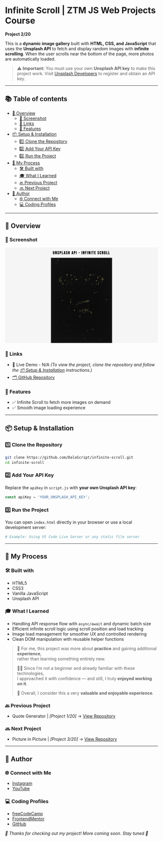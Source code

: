 # Infinite Scroll | ZTM JS Web Projects Course

**Project 2/20**

This is a **dynamic image gallery** built with **HTML, CSS, and JavaScript** that uses the **Unsplash API** to fetch and display random images with **infinite scrolling**. When the user scrolls near the bottom of the page, more photos are automatically loaded.

> ⚠️ **Important:** You must use your own **Unsplash API key** to make this project work. Visit [Unsplash Developers](https://unsplash.com/developers) to register and obtain an API key.

---

## 📚 Table of contents

- [🔎 Overview](#-overview)
  - [📸 Screenshot](#-screenshot)
  - [🔗 Links](#-links)
  - [📌 Features](#-features)
- [📦 Setup & Installation](#-setup--installation)
  - [1️⃣ Clone the Repository](#1️⃣-clone-the-repository)
  - [2️⃣ Add Your API Key](#2️⃣-add-your-api-key)
  - [3️⃣ Run the Project](#3️⃣-run-the-project)
- [🧠 My Process](#-my-process)
  - [🛠️ Built with](#️-built-with)
  - [🎓 What I Learned](#-what-i-learned)
  - [🔙 Previous Project](#-previous-project)
  - [🔜 Next Project](#-next-project)
- [👤 Author](#-author)
  - [🌐 Connect with Me](#-connect-with-me)
  - [💻 Coding Profiles](#-coding-profiles)

---

## 🔎 Overview

### 📸 Screenshot

![screenshot of the project's webpage](./assets/screenshot.jpg)

### 🔗 Links

 - 🔴 Live Demo - N/A *(To view the project, clone the repository and follow the [📦 Setup & Installation](#-setup--installation) instructions.)*
 - [🗂️ GitHub Repository](https://github.com/DalaScript/infinite-scroll)

### 📌 Features

 - ✅ Infinite Scroll to fetch more images on demand
 - ✅ Smooth image loading experience

---

## 📦 Setup & Installation

### 1️⃣ Clone the Repository
```bash
git clone https://github.com/DalaScript/infinite-scroll.git
cd infinite-scroll
```

### 2️⃣ Add Your API Key
Replace the `apiKey` in `script.js` with **your own Unsplash API key**:
```js
const apiKey = 'YOUR_UNSPLASH_API_KEY';
```

### 3️⃣ Run the Project
You can open `index.html` directly in your browser or use a local development server:
```bash
# Example: Using VS Code Live Server or any static file server
```

---

## 🧠 My Process

### 🛠️ Built with

 - HTML5
 - CSS3
 - Vanilla JavaScript
 - Unsplash API

### 🎓 What I Learned

 - Handling API response flow with `async/await` and dynamic batch size
 - Efficient infinite scroll logic using scroll position and load tracking
 - Image load management for smoother UX and controlled rendering
 - Clean DOM manipulation with reusable helper functions

  > 🚀 For me, this project was more about **practice** and gaining additional **experience**,  
  > rather than learning something entirely new.  
  >  
  > 👨‍💻 Since I’m not a beginner and already familiar with these technologies,  
  > I approached it with confidence — and still, I truly **enjoyed working on it**.  
  >  
  > 🎯 Overall, I consider this a very **valuable and enjoyable experience**.

### 🔙 Previous Project

 - Quote Generator | *[Project 1/20]* → [View Repository](https://github.com/DalaScript/quote-generator)

### 🔜 Next Project

 - Picture in Picture | *[Project 3/20]* → [View Repository](https://github.com/DalaScript/picture-in-picture)

---

## 👤 Author

### 🌐 Connect with Me

 - [Instagram](https://www.instagram.com/DalaScript)
 - [YouTube](https://www.youtube.com/@DalaScript)

### 💻 Coding Profiles

 - [freeCodeCamp](https://www.freecodecamp.org/DalaScript)
 - [FrontendMentor](https://www.frontendmentor.io/profile/DalaScript)
 - [GitHub](https://github.com/DalaScript)

*🙌 Thanks for checking out my project! More coming soon. Stay tuned 🚀*